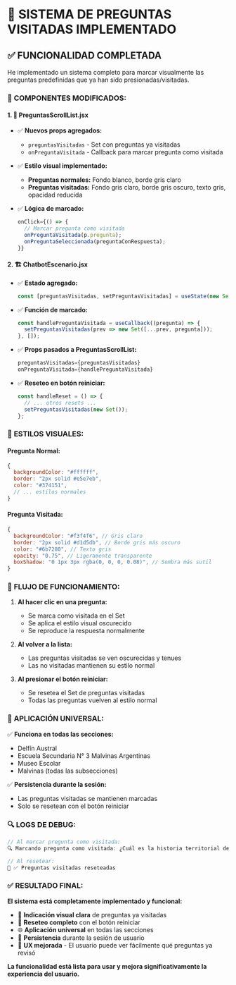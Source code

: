# 🎯 SISTEMA DE PREGUNTAS VISITADAS IMPLEMENTADO

## ✅ FUNCIONALIDAD COMPLETADA

He implementado un sistema completo para marcar visualmente las preguntas predefinidas que ya han sido presionadas/visitadas.

### 🔧 **COMPONENTES MODIFICADOS:**

#### **1. 📝 PreguntasScrollList.jsx**
- ✅ **Nuevos props agregados:**
  - `preguntasVisitadas` - Set con preguntas ya visitadas
  - `onPreguntaVisitada` - Callback para marcar pregunta como visitada

- ✅ **Estilo visual implementado:**
  - **Preguntas normales:** Fondo blanco, borde gris claro
  - **Preguntas visitadas:** Fondo gris claro, borde gris oscuro, texto gris, opacidad reducida

- ✅ **Lógica de marcado:**
  ```javascript
  onClick={() => {
    // Marcar pregunta como visitada
    onPreguntaVisitada(p.pregunta);
    onPreguntaSeleccionada(preguntaConRespuesta);
  }}
  ```

#### **2. 🏗️ ChatbotEscenario.jsx**
- ✅ **Estado agregado:**
  ```javascript
  const [preguntasVisitadas, setPreguntasVisitadas] = useState(new Set());
  ```

- ✅ **Función de marcado:**
  ```javascript
  const handlePreguntaVisitada = useCallback((pregunta) => {
    setPreguntasVisitadas(prev => new Set([...prev, pregunta]));
  }, []);
  ```

- ✅ **Props pasados a PreguntasScrollList:**
  ```javascript
  preguntasVisitadas={preguntasVisitadas}
  onPreguntaVisitada={handlePreguntaVisitada}
  ```

- ✅ **Reseteo en botón reiniciar:**
  ```javascript
  const handleReset = () => {
    // ... otros resets ...
    setPreguntasVisitadas(new Set());
  };
  ```

### 🎨 **ESTILOS VISUALES:**

#### **Pregunta Normal:**
```javascript
{
  backgroundColor: "#ffffff",
  border: "2px solid #e5e7eb", 
  color: "#374151",
  // ... estilos normales
}
```

#### **Pregunta Visitada:**
```javascript
{
  backgroundColor: "#f3f4f6", // Gris claro
  border: "2px solid #d1d5db", // Borde gris más oscuro
  color: "#6b7280", // Texto gris
  opacity: "0.75", // Ligeramente transparente
  boxShadow: "0 1px 3px rgba(0, 0, 0, 0.08)", // Sombra más sutil
}
```

### 🔄 **FLUJO DE FUNCIONAMIENTO:**

1. **Al hacer clic en una pregunta:**
   - Se marca como visitada en el Set
   - Se aplica el estilo visual oscurecido
   - Se reproduce la respuesta normalmente

2. **Al volver a la lista:**
   - Las preguntas visitadas se ven oscurecidas y tenues
   - Las no visitadas mantienen su estilo normal

3. **Al presionar el botón reiniciar:**
   - Se resetea el Set de preguntas visitadas
   - Todas las preguntas vuelven al estilo normal

### 🎯 **APLICACIÓN UNIVERSAL:**

✅ **Funciona en todas las secciones:**
- Delfín Austral
- Escuela Secundaria N° 3 Malvinas Argentinas  
- Museo Escolar
- Malvinas (todas las subsecciones)

✅ **Persistencia durante la sesión:**
- Las preguntas visitadas se mantienen marcadas
- Solo se resetean con el botón reiniciar

### 🔍 **LOGS DE DEBUG:**

```javascript
// Al marcar pregunta como visitada:
🔍 Marcando pregunta como visitada: ¿Cuál es la historia territorial de las Malvinas antes de 1982?

// Al resetear:
🔄 ✅ Preguntas visitadas reseteadas
```

### ✅ **RESULTADO FINAL:**

**El sistema está completamente implementado y funcional:**

- 🎨 **Indicación visual clara** de preguntas ya visitadas
- 🔄 **Reseteo completo** con el botón reiniciar
- 🌐 **Aplicación universal** en todas las secciones
- 💾 **Persistencia** durante la sesión de usuario
- 🎯 **UX mejorada** - El usuario puede ver fácilmente qué preguntas ya revisó

**La funcionalidad está lista para usar y mejora significativamente la experiencia del usuario.**